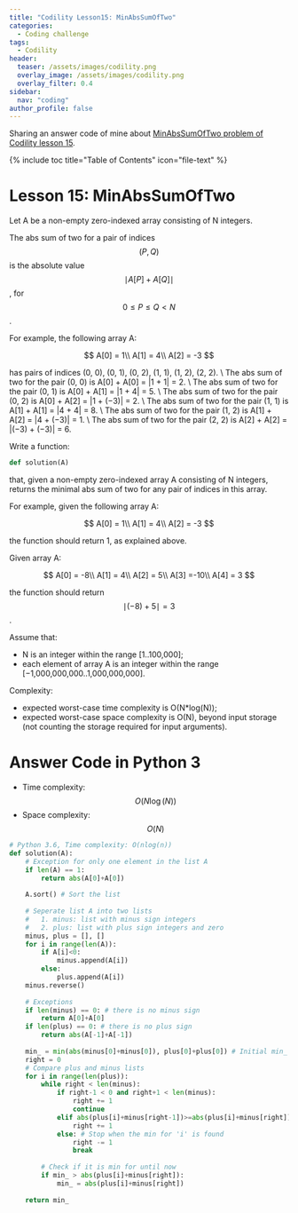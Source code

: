 ```yaml
---
title: "Codility Lesson15: MinAbsSumOfTwo"
categories:
  - Coding challenge
tags:
  - Codility
header:
  teaser: /assets/images/codility.png
  overlay_image: /assets/images/codility.png
  overlay_filter: 0.4
sidebar:
  nav: "coding"
author_profile: false
---
```


Sharing an answer code of mine about [MinAbsSumOfTwo problem of Codility lesson 15](https://app.codility.com/programmers/lessons/15-caterpillar_method/min_abs_sum_of_two/start/).

{% include toc title="Table of Contents" icon="file-text" %}

# Lesson 15: MinAbsSumOfTwo
Let A be a non-empty zero-indexed array consisting of N integers.

The abs sum of two for a pair of indices $$(P, Q)$$ is the absolute value $$\mid A[P] + A[Q]\mid$$, for $$0 ≤ P ≤ Q < N$$.

For example, the following array A:

$$
  A[0] =  1\\
  A[1] =  4\\
  A[2] = -3
$$

has pairs of indices (0, 0), (0, 1), (0, 2), (1, 1), (1, 2), (2, 2). \\
The abs sum of two for the pair (0, 0) is A[0] + A[0] = |1 + 1| = 2. \\
The abs sum of two for the pair (0, 1) is A[0] + A[1] = |1 + 4| = 5. \\
The abs sum of two for the pair (0, 2) is A[0] + A[2] = |1 + (−3)| = 2. \\
The abs sum of two for the pair (1, 1) is A[1] + A[1] = |4 + 4| = 8. \\
The abs sum of two for the pair (1, 2) is A[1] + A[2] = |4 + (−3)| = 1. \\
The abs sum of two for the pair (2, 2) is A[2] + A[2] = |(−3) + (−3)| = 6.
 
Write a function:
```python
def solution(A)
```
that, given a non-empty zero-indexed array A consisting of N integers, returns the minimal abs sum of two for any pair of indices in this array.

For example, given the following array A:

$$
  A[0] =  1\\
  A[1] =  4\\
  A[2] = -3
$$

the function should return 1, as explained above.

Given array A:

$$
  A[0] = -8\\
  A[1] =  4\\
  A[2] =  5\\
  A[3] =-10\\
  A[4] =  3
$$

the function should return $$\mid (−8) + 5\mid = 3 $$.

Assume that:

- N is an integer within the range [1..100,000];
- each element of array A is an integer within the range [−1,000,000,000..1,000,000,000].

Complexity:

- expected worst-case time complexity is O(N*log(N));
- expected worst-case space complexity is O(N), beyond input storage (not counting the storage required for input arguments).

# Answer Code in Python 3
- Time complexity: $$O(N\log(N))$$
- Space complexity: $$O(N)$$

```python
# Python 3.6, Time complexity: O(nlog(n))
def solution(A):
    # Exception for only one element in the list A
    if len(A) == 1:
        return abs(A[0]+A[0])
    
    A.sort() # Sort the list
    
    # Seperate list A into two lists
    #   1. minus: list with minus sign integers
    #   2. plus: list with plus sign integers and zero
    minus, plus = [], []
    for i in range(len(A)):
        if A[i]<0:
            minus.append(A[i])
        else:
            plus.append(A[i])
    minus.reverse()
    
    # Exceptions
    if len(minus) == 0: # there is no minus sign
        return A[0]+A[0]
    if len(plus) == 0: # there is no plus sign
        return abs(A[-1]+A[-1])
        
    min_ = min(abs(minus[0]+minus[0]), plus[0]+plus[0]) # Initial min_
    right = 0
    # Compare plus and minus lists
    for i in range(len(plus)):
        while right < len(minus):
            if right-1 < 0 and right+1 < len(minus):
                right += 1
                continue
            elif abs(plus[i]+minus[right-1])>=abs(plus[i]+minus[right]) and right+1 < len(minus):
                right += 1
            else: # Stop when the min for 'i' is found
                right -= 1
                break
            
        # Check if it is min for until now
        if min_ > abs(plus[i]+minus[right]):
            min_ = abs(plus[i]+minus[right])
                
    return min_     
```

